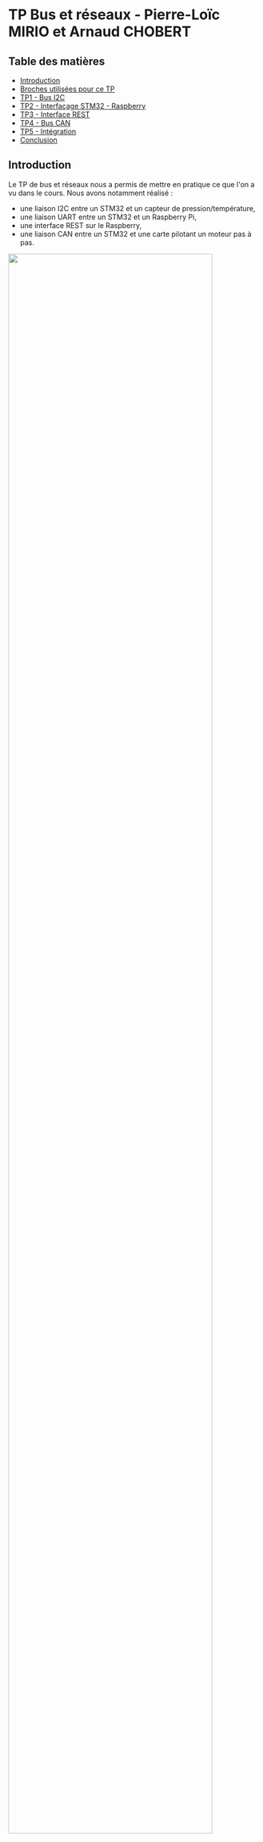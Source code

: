 # TP Bus et réseaux - Pierre-Loïc MIRIO et Arnaud CHOBERT

## Table des matières

- [Introduction](#introduction)
- [Broches utilisées pour ce TP](#broches-utilisées-pour-ce-tp)
- [TP1 - Bus I2C](#tp1---bus-i2c)
- [TP2 - Interfaçage STM32 - Raspberry](#tp2---interfaçage-stm32---raspberry)
- [TP3 - Interface REST](#tp3---interface-rest)
- [TP4 - Bus CAN](#tp4---bus-can)
- [TP5 - Intégration](#tp5---intégration)
- [Conclusion](#conclusion)

## Introduction

Le TP de bus et réseaux nous a permis de mettre en pratique ce que l'on a vu dans le cours. Nous avons notamment réalisé :
- une liaison I2C entre un STM32 et un capteur de pression/température,
- une liaison UART entre un STM32 et un Raspberry Pi,
- une interface REST sur le Raspberry,
- une liaison CAN entre un STM32 et une carte pilotant un moteur pas à pas.

<img src="https://zupimages.net/up/21/46/owm7.png" width="90%" height="90%">

## Broches utilisées pour ce TP

### Broches utilisées par la NUCLEO-L476RG:<br/>

<img src="https://zupimages.net/up/21/46/7cju.png" width="75%" height="75%">

Il ne faut pas oublier d'ajouter un fil de masse entre la carte NUCLEO et la Raspberry Pi.

### Broches utilisées par le Raspberry Pi:<br/>

<img src="https://zupimages.net/up/21/46/aj6k.png" width="75%" height="75%">

Les broches utilisées sont les GPIOs 14 et 15. Elles correspondent à l'UART0.

## TP1 - Bus I2C

Cette première partie est consacrée à l'interfaçage d'un STM32 avec un capteur de pression/température et un accéléromètre. Ces deux composants partagent le même bus I2C et le STM32 joue le rôle de Master du bus. Pour cette partie le code a été développé en langage C en utilisant la bibliothèque HAL.<br/>
Lors du TP, nous avons uniquement développé une bibliothèque pour le capteur de pression/température BMP280.

Notre projet STM32CubeIDE utilise pour le TP1 la configuration suivante :
- Fréquence d'horloge de 80MHz qui est la fréquence maximale de notre microcontrôleur,
- Génération des fichiers d'initialisation des périphériques active,
- Périphérique I2C3 activé avec la configuration par défaut à 100kHz (les capteurs permettent aussi le 400kHz) __(SCL sur PC0 et SDA sur PC1)__,
- Périphérique UART2 activé à 115200 Bits/s avec interruption (pour avoir un retour d'informations).

### Bibliothèque pour le BMP280 :

Cette bibliothèque est composée de deux fichiers : BMP280.c et BMP280.h
Le premier est le code source contenant toutes les fonctions nécessaires à la communication I2C et au traitement des données. Le second est le fichier d'en-tête contenant l'adresse I2C du capteur, les adresses des registres et les prototypes des fonctions.

__1. Identification du BMP280__

  ```c
 /*	@brief	Récupération de l'identifiant du capteur
 *	@retval Identifiant du capteur
 */
uint8_t BMP280_GetID() {
	uint8_t reg = (uint8_t)REG_ID;	// Registre du BMP280 contenant l'ID du capteur
	uint8_t id;

	if(HAL_OK == HAL_I2C_Master_Transmit(&hi2c3, BMP280_ADDR, &reg, I2C_MEMADD_SIZE_8BIT, HAL_MAX_DELAY)){
		if(HAL_OK == HAL_I2C_Master_Receive(&hi2c3, BMP280_ADDR, &id, I2C_MEMADD_SIZE_8BIT, HAL_MAX_DELAY));
	}

	return id;
}
  ```

Les adresses des registres ont été écrites avec des macros (*#define*) dans le fichier d'en-tête. Pour les passer aux fonctions HAL, nous avons d'abord initialisé des variables avec leur valeur (avec la variable *reg* dans l'exemple ci-dessus).

__2. Configuration du BMP280__

 ```c
 /*	@brief	Configuration du capteur
 *	@retval Nouvelle configuration dU le capteur pour vérification
 */
uint8_t BMP280_SetConfig() {
	uint8_t reg = (uint8_t)REG_CTRL_MEAS;
	uint8_t ctrl_meas_config = 0b01010111;
	uint8_t frame[2] = {reg, ctrl_meas_config};
	uint8_t ctrl_meas_read = 0;

	if(HAL_OK == HAL_I2C_Master_Transmit(&hi2c3, BMP280_ADDR, frame, I2C_MEMADD_SIZE_16BIT, HAL_MAX_DELAY)){
		if(HAL_OK == HAL_I2C_Master_Transmit(&hi2c3, BMP280_ADDR, &reg, I2C_MEMADD_SIZE_8BIT, HAL_MAX_DELAY))
			if(HAL_OK == HAL_I2C_Master_Receive(&hi2c3, BMP280_ADDR, &ctrl_meas_read, I2C_MEMADD_SIZE_8BIT, HAL_MAX_DELAY));
	}

	return ctrl_meas_read;
}
  ```

Pour configurer le capteur, il faut transmettre deux octets. Le premier octet contient l'adresse du registre à modifier et le second ce que l'on souhaite écrire à cette adresse. Pour cela, nous avons créé un tableau avec le type *uint8_t* contenant ces deux informations et nous l'avons passé en paramètre de la fonction HAL.<br/>

Nous avons aussi ajouté une requête de la configuration du capteur après la reconfiguration pour que l'utilisateur de la bibliothèque puisse vérifier si la fonction a bien fonctionné. La configuration reçue est en retour de cette fonction.

__3. Récupération de l'étalonnage__

 ```c
 /*	@brief	Récupération de l'étalonnage du capteur
 *	@retval 0
 */
uint8_t BMP280_GetCalibration(uint8_t* calib){
	uint8_t reg = (uint8_t)REG_CALIBT1;
	for(int i=0; i<26; i++)
		//printf("calib_array[%d]\t= %d\r\n",i,calib_array[i]);

		if(HAL_OK == HAL_I2C_Master_Transmit(&hi2c3, BMP280_ADDR, &reg, I2C_MEMADD_SIZE_8BIT, HAL_MAX_DELAY)){
			if(HAL_OK == HAL_I2C_Master_Receive(&hi2c3, BMP280_ADDR, calib, 26, HAL_MAX_DELAY)){
				//for(int i=0; i<26; i++) printf("calib_array[%d]\t= %d\r\n",i,calib_array[i]);
			}
		}

	return 0;
}
  ```
  
Cette fonction permet de récupérer les données d'étalonnage du capteur qui sont spécifiques à chaque capteur et réalisées par le fabricant. Ces données sont utiles pour le calcul de la température et de la pression.<br/>
Cette fonction permet de récupérer les 26 octets de l'étalonnage. Elle n'est utile que pour l'exercice, nous verrons en dessous que nous feront plutôt des requêtes sur les quelques octets qui nous intéressent.
  
__4. Récupération des données et calcul de la température__

 ```c
/*	@brief	Récupération de la température compensée
 *	@retval Température compensée
 */
float BMP280_GetTemperature(){
	// Récupération de la temperature brute dans les registres du BMP280
	uint8_t reg = (uint8_t)REG_TEMP_MSB;
	uint8_t tempArray[3] = {0};
	if(HAL_OK == HAL_I2C_Master_Transmit(&hi2c3, BMP280_ADDR, &reg, 1, HAL_MAX_DELAY)){
		if(HAL_OK == HAL_I2C_Master_Receive(&hi2c3, BMP280_ADDR, tempArray, 3, HAL_MAX_DELAY));
	}

	// Mise en ordre des registres
	uint32_t rawTemp = tempArray[0] << 12 | tempArray[1] << 4 | tempArray[2] >> 4;

	// Récupération de la calibration dans les registres du BMP280
	reg = (uint8_t)REG_CALIBT1;
	uint8_t calibArray[6] = {0};
	if(HAL_OK == HAL_I2C_Master_Transmit(&hi2c3, BMP280_ADDR, &reg, 1, HAL_MAX_DELAY)){
		if(HAL_OK == HAL_I2C_Master_Receive(&hi2c3, BMP280_ADDR, calibArray, 6, HAL_MAX_DELAY));
	}

	return (float)BMP280_CompensateT(calibArray, rawTemp)/100;
}
  ```

Cette fonction est découpée en quatre parties. La première est la récupération des données brutes du capteur sur trois octets. La seconde partie consiste à remettre en ordre les données en accord avec les indications de la datasheet du composant. La troisième partie est la récupération des 6 octets d'étalonnage nécessaires au calcul de la température compensée. L'ultime partie, au niveau du retour de la fonction, est l'appel de la formule permettant d'obtenir la température à partir des données brutes et de l'étalonnage du capteur. Vous pouvez retrouver ci-dessous la formule :

 ```c
 /*	@brief	Calcul de la température compensée
 * 	@param	Calibration de la mesure de température
 * 	@param	Température brute récupérée
 *	@retval Température compensée
 */
uint32_t BMP280_CompensateT(uint8_t *calib, uint32_t rawTemp) {
	uint32_t dig_T1 = calib[0] | calib[1]<<8;
	uint32_t dig_T2 = calib[2] | calib[3]<<8;
	uint32_t dig_T3	= calib[4] | calib[5]<<8;

	uint32_t var1 = ((((rawTemp >> 3) - (dig_T1 << 1)))
			* dig_T2) >> 11;
	uint32_t var2 = (((((rawTemp >> 4) - dig_T1)
			* ((rawTemp >> 4) - dig_T1)) >> 12)
			* dig_T3) >> 14;

	uint32_t t_fine = var1 + var2;
	return (t_fine * 5 + 128) >> 8;
}
  ```

La fonction permettant d'obtenir la pression fonctionne de la même manière, il n'est donc pas nécessaire de la décrire ici. Vous pouvez la retrouver dans les fichiers de cette bibliothèque.

## TP2 - Interfaçage STM32 - Raspberry

Cette seconde partie du TP consiste à mettre en place une liaison série entre le SMT32 et le Raspberry Pi. Nous avons développé un shell sur le STM32 fonctionnant avec cette liaison série. Ci-dessous nous présenterons les codes développés pour ces deux émetteurs/récepteurs.

### Shell sur STM32

Nous avons ajouté à la configuration de notre projet STM32CubeIDE le périphérique UART3 à 115200 Bit/s avec interruption __(RX sur PC11 et TX sur PC10)__.</br>
Cette bibliothèque est composée de deux fichiers : SHELL.c et SHELL.h

__1. Initialisation de la structure de configuration__

La structure de configuration de notre shell prend la forme suivante :

 ```c
 // Structure
typedef struct Shell_Struct{
	UART_HandleTypeDef* huart;
} Shell_Struct;
  ```

Cette structure est très simple puisqu'elle prend uniquement la référence du périphérique UART l'utilisant. Une première structure de configuration a été créé dans le fichier source SHELL.c et mise en *extern* dans le fichier d'en-tête.

 ```c
/*	@brief	Initialisation de notre shell
 * 	@param	Shell_Struct Structure contenant les paramètres de notre shell à initialiser
 * 	@param	UART_Handle UART utilisé par le shell
 *	@retval 0
 */
uint8_t Shell_Init(Shell_Struct* Shell, UART_HandleTypeDef* huart){
	Shell->huart = huart;

	// Démarrage de l'interruption sur l'UART
	HAL_UART_Receive_IT(Shell->huart, (uint8_t*)&charReceived, 1);

	// Transmission du prompt de notre shell
	HAL_UART_Transmit(Shell->huart, (uint8_t*)shellPrompt, sizeof(shellPrompt), HAL_MAX_DELAY);

	return 0;
}
  ```

Cette fonction Shell_Init(), appelée dans le *main* , permet d'initialiser la structure avec la référence à l'UART, d'initialiser l'interruption de cet UART et d'afficher le prompt de notre shell.

 ```
 <CHOBERT-MIRIO>
  ```

__2. Réception d'un caractère et traitement de la chaîne__

Lorsqu'un caractère arrive sur le port série une interruption se déclenche et dirige l'exécution du programme vers l'adresse pointée par le vecteur d'interruption. On utilise une fonction *Callback* pour ajouter le traitement de cette interruption à notre fichier main.c.

 ```c
 void HAL_UART_RxCpltCallback(UART_HandleTypeDef* huart){

	if(huart->Instance == USART3){
		Shell_CharReceived(&Shell, charReceived);
		HAL_UART_Receive_IT(&huart3, (uint8_t*)&charReceived, 1);

		// Visualisation de la trame provenant de la Raspberry
		HAL_UART_Transmit(&huart2, (uint8_t*)&charReceived, 1, HAL_MAX_DELAY);
	}
}
  ```

Le caractère reçu est ajouté à la chaîne de caractère en cours et l'interruption est relancée. On transmet aussi ce qui a été reçu sur la liaison série du PC (*UART2*) pour vérifier la transmission.

 ```c
/*	@brief	Traitement du dernier caractère reçu
 * 	@param	Shell_Struct Structure contenant les paramètres de notre shell
 * 	@param	charReceived Caractère à traiter
 *	@retval 0
 */
uint8_t Shell_CharReceived(Shell_Struct* Shell, char charReceived){
	// Vérification fin de chaîne
	if(charReceived !='\r' && indexSh<32){
		// Transmission du caractère reçu
		HAL_UART_Transmit(Shell->huart, (uint8_t*)&charReceived, 1, HAL_MAX_DELAY);
		// Ajout du caractère dans la chaîne
		charArray[indexSh] = charReceived;
		indexSh++;
	}
	else{
		// Recherche et exécution de la commabde reçue
		Shell_FetchExecute(Shell, charArray);
		// Réinitialisation de la chaîne de caractères
		memset(charArray, 0, sizeof (charArray));
		indexSh=0;
		// Transmission du prompt de notre shell
		HAL_UART_Transmit(Shell->huart, (uint8_t*)shellPrompt, sizeof(shellPrompt), HAL_MAX_DELAY);
	}

	return 0;
}
 ```
  
Chaque caractère reçu est ajouté à la chaîne de caractères et retransmis pour l'afficher sur la console de l'utilisateur. Lorsque le caractère est un retour chariot ou que la chaîne de caractères est pleine, la commande est recherchée parmi celles configurées et la fonction correspondante est exécutée.

 ```c
/*	@brief	Recherche et exécution de la commande
 * 	@param	Shell_Struct Structure de configuration du shell
 * 	@param	cmd Chaîne de caractères contenant la commande de l'utilisateur
 *	@retval 0
 */
uint8_t Shell_FetchExecute(Shell_Struct* Shell, char* cmd){

	// Recherche de la commande parmi celles configurées
	uint8_t cmdSelected = -1;
	for (uint8_t j = 0; ShellCmd[j]; j++){
		if(!strcmp(cmd, ShellCmd[j])) cmdSelected = j;
	}

	char buffer[32] = ""; // Buffer utilisé par toutes les commandes ci-dessous
	switch(cmdSelected){
	case 0:
		// GET_T
		sprintf(buffer, "\r\nT=+%.2f_C\r\n",(float)BMP280_GetTemperature());
		HAL_UART_Transmit(Shell->huart,(uint8_t*)buffer, sizeof(buffer), HAL_MAX_DELAY);
		break;
		
	...

	default:
		HAL_UART_Transmit(Shell->huart,(uint8_t*)cmdNotRecognized, sizeof(cmdNotRecognized), HAL_MAX_DELAY);
		break;
	}

	return 0;
}
 ```

La fonction ci-dessus compare la chaîne reçue avec celles ajoutées dans un tableau de chaînes de caractères. Elle obtient un indice de ce tableau si une commande a été reconnu. Grâce à un *switch()* on peut sélectionner la fonction à exécuter ou transmettre un message d'erreur dans le cas ou la commande n'est pas reconnue.</br></br>
La bibliothèque pourrait être améliorée en ajoutant les variables du shell (la chaîne de caractères par exemple) dans la structure de configuration. Cela permettrait de rendre la bibliothèque totalement indépendante et d'être utilisable par plusieurs liaisons séries en simultané.
 
### UART avec Python sur Raspberry Pi

Pour communiquer en UART depuis la Raspberry Pi, nous avons utilisé la bibliothèque Python serial. Le baud rate de cette liason série doit être le même de celui de la STM32, nous avons choisi de communiquer en 115 200 baud. <br/>

Ensuite nous implémentons le protocole ci-dessous pour communiquer avec le STM32 :

<img src="https://zupimages.net/up/21/46/k3am.png" width="50%" height="50%">


 ```c
import serial

ser = serial.Serial('/dev/ttyAMA0',115200)

input = input()

if input == 'GET_T':
        ser.write(b"GET_T\r")
if input == 'GET_P':
        ser.write(b'GET_P')
if input == 'SET_K':
        val = input()
        ser.write(b'SET_K='+val)
if input == 'GET_K':
        ser.write(b'GET_K')
if input == 'GET_A':
        ser.write(b'GET_A')

r = ser.read(50)
  ```
Nous avons testé les différentes commandes :

<img src="https://zupimages.net/up/21/46/wjh9.png" width="25%" height="25%">

## TP3 - Interface REST

Sur la Raspberry Pi 0, nous avons créé notre serveur web en important la bibliothèque Python flask.

Notre serveur doit être RESTful :
- réponse sous forme JSON
- faire la différence des méthodes HTTP

Il doit aussi savoir traiter les URL fausses en renvoyant une erreur 404.

### Méthode POST

 ```c
@app.route('/api/request/', methods=['GET', 'POST'])
@app.route('/api/request/<path>', methods=['GET','POST'])
def api_request(path=None):
    resp = {
            "method":   request.method,
            "url" :  request.url,
            "path" : path,
            "args": request.args,
            "headers": dict(request.headers),
    }
    if request.method == 'POST':
        resp["POST"] = {
                "data" : request.get_json(),
                }
    return jsonify(resp)
  ```

On cherche à obtenir une réponse qui remplit les champs args et data.</br>

Pour cela on utilise la commande suivante :


 ```c
curl -X POST -H 'Content-Type: application/json' http://192.168.88.214:5000/api/request/?name="Bob" -d '{"name": "Alice", "age":3}'
  ```

Nous avons obtenu :
 ```c
"args": "Bob"
"data": {"name": "Alice", "age":3}
  ```

### API CRUD

Nous avons implémenté l'API CRUD suivante :

<img src="https://zupimages.net/up/21/46/jlf1.png" width="50%" height="50%">

Nous avons testé l'API en envoyant des requêtes via la commande curl :

 ```c
curl -X PUT -H 'Content-Type: application/json' http://192.168.88.214:5000/api/welcome/2 -d '"word"'
  ```

Cette commande ajoute le mot word à la troisième position :

 ```c
wewordlcome
  ```

</br>

 ```c
 curl -X PATCH -H 'Content-Type: application/json' http://192.168.88.214:5000/api/welcome/2 -d '"w"'
  ```

Cette commade remplace la troisième lettre par un w :

 ```c
wewcome
  ```

## TP4 - Bus CAN

Le STM32L476 utilisé pour ces TP, intègre un contrôleur CAN. Pour transmettre sur un bus CAN il faut aussi utiliser un Tranceiver CAN qui est ici un TJA1050 monté sur un shield au format Arduino. L'objectif est ici de piloter un module moteur pas à pas par le bus CAN.<br/>

Nous avons ajouté à la configuration de notre projet STM32CubeIDE le périphérique CAN1 avec une vitesse de 500kbit/s comme conseillé dans le sujet  __(RX sur PB8 et TX sur PB9)__.<br/>

Nous avons créé une nouvelle bibliothèque pour le contrôle du moteur pas à pas. Cette dernière est composée de deux fichiers : STEPPER.c et STEPPER.h

__1. Initialisation de la structure de configuration__

Comme pour le shell présenté plus haut, nous avons défini notre propre structure de configuration qui prend la forme suivante :

 ```c
 // Structure
typedef struct Stepper_Struct{
	CAN_HandleTypeDef* hcan;
	float K; // Coefficient K
	float A; // Angle
} Stepper_Struct;
  ```

Cette structure contient la référence du contrôleur CAN du SMT32, le coefficient K de la commande du moteur et l'angle A étant l'angle courant.

 ```c
/*	@brief	Initialisation de la structure
 *  @param	Stepper_Struct Structure de configuration du stepper à initialiser
 *	@retval	0
 */
uint8_t Stepper_Init(Stepper_Struct* Stepper, CAN_HandleTypeDef* hcan) {
	Stepper->hcan = hcan;
	Stepper->K = 100;
	Stepper->A = 0;

	// Activation du contrôleur CAN
	if(HAL_OK != HAL_CAN_Start(Stepper->hcan)){
		while(1);
	}
	return 0;
}
  ```
  
La fonction Stepper_Init() initialise la structure et active le contrôleur CAN.
  
__2. Transmettre un ordre de rotation en angle__

Afin de transmettre un ordre de rotation, nous avons créé la fonction Stepper_SetAngle() que voici :

 ```c
/*	@brief	Envoyer un ordre de rotation en angle au moteur pas à pas
 *  @param	Structure Stepper_Struct
 *  @param	angle Angle à réaliser
 *  @param	sign Sens de rotation
 *	@retval 0
 */
uint8_t Stepper_SetAngle(Stepper_Struct* Stepper, uint8_t angle, uint8_t sign) {
	// Initialisation de la structure du header
	CAN_TxHeaderTypeDef CanHeader;
	CanHeader.StdId = 0x61;						// Angle (0x61)
	CanHeader.ExtId = 0;						// Pas utilisé ici
	CanHeader.IDE = CAN_ID_STD;					// Trame standard
	CanHeader.RTR = CAN_RTR_DATA;				// Trame contenant des données
	CanHeader.DLC = 2;							// Trame contenant 2 octets
	CanHeader.TransmitGlobalTime = DISABLE;		// Pas de mesure du temps de réponse

	// Données à transmettre
	uint8_t trameCAN[2] = {angle,sign};

	// Envoi de le trame
	if(HAL_OK != HAL_CAN_AddTxMessage(&hcan1, &CanHeader, trameCAN, TxMailbox)){
		return 1;
	}

	return 0;
}
  ```
  
Cette fonction prend en paramètres la structure de configuration, l'angle de rotation et le sens de rotation. La fonction commence par créer l'en-tête de la trame avec les éléments suivants :
- StdId : Message ID dans le mode standard. Ici 0x61 pour la commande en angle (cf. documentation du module moteur pas à pas).
- ExtId : Message ID dans le mode étendu. Ici à 0 puisque nous utilisons le mode standard.
- IDE : Mode utilisé. Ici à CAN_ID_STD pour indiquer que nous utilisons le mode standard.
- RTR : Type utilisé. Ici à CAN_RTR_DATA puisque nous souhaitons transmettre des données en plus du message ID.
- DLC : Taille des données à transmettre. Ici à 2 pour transmettre deux octets.
- TransmitGlobal : Mesure de temps de réponse du bus CAN. Ici à DISABLE puisque nous ne l'utilisons pas.

La fonction construit un tableau avec les données à transmettre comprenant l'angle et le sens de rotation en suivant les indications de la documentation du module. La trame peut ensuite être envoyée avec une des fonctions HAL.
  
## TP5 - Intégration

### Commande du moteur pas à pas en fonction du capteur de température avec le STM32

Dans la boucle infinie du programme nous avons écrit un petit bout de programme permettant de piloter le moteur en fonction des variations de la température mesurée. 

```c
uint8_t angle = 0, sign = 0;
float previousTemp = 0;

while (1)
{
	// Pilotage du moteur en fonction de la température
	float temp = BMP280_GetTemperature();
	angle = (temp - previousTemp) * Stepper.K; 	// Multiplication par le coefficient K
	previousTemp = temp;

	if(angle >= 0) 	sign = 0;
	else{
		sign = 1;
		angle*=-1;
	}
	Stepper_SetAngle(&Stepper, angle, sign);
	
	HAL_Delay(1000);
}
```

La commande en angle est calculée à partir de la multiplication du coefficient K avec la différence entre la nouvelle température mesurée et la température de la précédente exécution. Le sens de rotation est ensuite défini en fonction du résultat précédent et l'ordre est envoyé avec la fonction Stepper_SetAngle() vu au-dessus.

## Conclusion

L'objectif principal du TP a été rempli puisque nous avons mis en pratique les enseignements vus en cours.<br/>

Lors de ce TP nous avons réussi à:
- récupérer les données de température et pression du capteur BMP280,
- récupérer les données sur le Raspberry Pi par l'intermédiaire de notre shell,
- piloter le module moteur pas à pas avec le bus CAN.

>>> Pierre-Loïc
